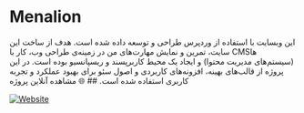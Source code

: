 # Menalion
این وبسایت با استفاده از وردپرس طراحی و توسعه داده شده است. هدف از ساخت این سایت، تمرین و نمایش مهارت‌های من در زمینه‌ی طراحی وب، کار با CMSها (سیستم‌های مدیریت محتوا) و ایجاد یک محیط کاربرپسند و ریسپانسیو بوده است. در این پروژه از قالب‌های بهینه، افزونه‌های کاربردی و اصول سئو برای بهبود عملکرد و تجربه کاربری استفاده شده است. ## 🌐 مشاهده آنلاین پروژه

[![Website](https://img.shields.io/badge/مشاهده_سایت-Click_Here-0078D4?style=for-the-badge&logo=google-chrome&logoColor=white)](https://menalion.ir)

